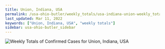 ```yaml
---
title: Union, Indiana, USA
permalink: /usa-ohio-butler/weekly_totals/usa-indiana-union-weekly_totals.html
last_updated: Mar 11, 2022
keywords: ["Union, Indiana, USA", "weekly totals"]
sidebar: usa-ohio-butler_sidebar
---
```


![Weekly Totals of Confirmed Cases for Union, Indiana, USA](/covid_tracker/images/graphs/usa-indiana-union-weekly_totals_graph.png)
